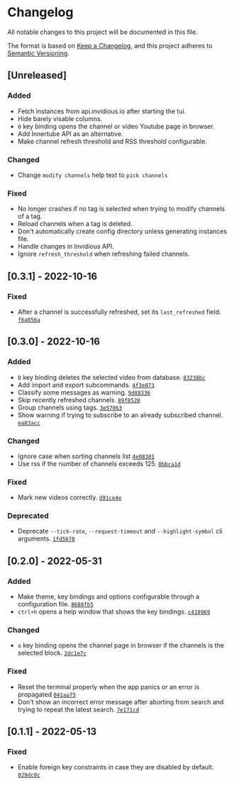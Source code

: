 # Changelog
All notable changes to this project will be documented in this file.

The format is based on [Keep a Changelog](https://keepachangelog.com/en/1.0.0/),
and this project adheres to [Semantic Versioning](https://semver.org/spec/v2.0.0.html).

## [Unreleased]
### Added
- Fetch instances from api.invidious.io after starting the tui.
- Hide barely visable columns.
- `O` key binding opens the channel or video Youtube page in browser.
- Add Innertube API as an alternative.
- Make channel refresh threshold and RSS threshold configurable.

### Changed
- Change `modify channels` help text to `pick channels`

### Fixed
- No longer crashes if no tag is selected when trying to modify channels of a tag.
- Reload channels when a tag is deleted.
- Don't automatically create config directory unless generating instances file.
- Handle changes in Invidious API.
- Ignore `refresh_threshold` when refreshing failed channels.

## [0.3.1] - 2022-10-16
### Fixed
- After a channel is successfully refreshed, set its `last_refreshed` field.
[`f6a056a`](https://github.com/sarowish/ytsub/commit/f6a056a)

## [0.3.0] - 2022-10-16
### Added
- `D` key binding deletes the selected video from database.
[`83238bc`](https://github.com/sarowish/ytsub/commit/83238bc)
- Add import and export subcommands.
[`4f3e073`](https://github.com/sarowish/ytsub/commit/4f3e073)
- Classify some messages as warning.
[`9d88336`](https://github.com/sarowish/ytsub/commit/9d88336)
- Skip recently refreshed channels.
[`89f8528`](https://github.com/sarowish/ytsub/commit/89f8528)
- Group channels using tags.
[`3e57063`](https://github.com/sarowish/ytsub/commit/3e57063)
- Show warning if trying to subscribe to an already subscribed channel.
[`ea83acc`](https://github.com/sarowish/ytsub/commit/ea83acc)

### Changed
- Ignore case when sorting channels list
[`4e08381`](https://github.com/sarowish/ytsub/commit/4e08381)
- Use rss if the number of channels exceeds 125.
[`0bbca1d`](https://github.com/sarowish/ytsub/commit/0bbca1d)

### Fixed
- Mark new videos correctly.
[`d91ce4e`](https://github.com/sarowish/ytsub/commit/d91ce4e)

### Deprecated
- Deprecate `--tick-rate`, `--request-timeout` and `--highlight-symbol` cli arguments.
[`1fd5678`](https://github.com/sarowish/ytsub/commit/1fd5678)

## [0.2.0] - 2022-05-31
### Added
- Make theme, key bindings and options configurable through a configuration file.
[`8688fb5`](https://github.com/sarowish/ytsub/commit/8688fb5)
- `ctrl+h` opens a help window that shows the key bindings.
[`c418969`](https://github.com/sarowish/ytsub/commit/c418969)

### Changed
- `o` key binding opens the channel page in browser if the channels is the selected block.
[`2dc1e7c`](https://github.com/sarowish/ytsub/commit/2dc1e7c)

### Fixed
- Reset the terminal properly when the app panics or an error is propagated
[`041aa75`](https://github.com/sarowish/ytsub/commit/041aa75)
- Don't show an incorrect error message after aborting from search and trying to repeat the latest search.
[`7e171cd`](https://github.com/sarowish/ytsub/commit/7e171cd)

## [0.1.1] - 2022-05-13
### Fixed
- Enable foreign key constraints in case they are disabled by default.
[`029dc0c`](https://github.com/sarowish/ytsub/commit/029dc0c)
